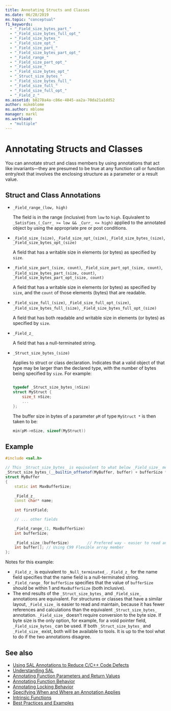 ```yaml
---
title: Annotating Structs and Classes
ms.date: 06/28/2019
ms.topic: "conceptual"
f1_keywords:
  - "_Field_size_bytes_part_"
  - "_Field_size_bytes_full_opt_"
  - "_Field_size_bytes_"
  - "_Field_size_opt_"
  - "_Field_size_part_"
  - "_Field_size_bytes_part_opt_"
  - "_Field_range_"
  - "_Field_size_part_opt_"
  - "_Field_size_"
  - "_Field_size_bytes_opt_"
  - "_Struct_size_bytes_"
  - "_Field_size_bytes_full_"
  - "_Field_size_full_"
  - "_Field_size_full_opt_"
  - "_Field_z_"
ms.assetid: b8278a4a-c86e-4845-aa2a-70da21a1dd52
author: mikeblome
ms.author: mblome
manager: markl
ms.workload:
  - "multiple"
---
```

# Annotating Structs and Classes

You can annotate struct and class members by using annotations that act like invariants—they are presumed to be true at any function call or function entry/exit that involves the enclosing structure as a parameter or a result value.

## Struct and Class Annotations

- `_Field_range_(low, high)`

     The field is in the range (inclusive) from `low` to `high`.  Equivalent to `_Satisfies_(_Curr_ >= low && _Curr_ <= high)` applied to the annotated object by using the appropriate pre or post conditions.

- `_Field_size_(size)`, `_Field_size_opt_(size)`, `_Field_size_bytes_(size)`, `_Field_size_bytes_opt_(size)`

     A field that has a writable size in elements (or bytes) as specified by `size`.

- `_Field_size_part_(size, count)`, `_Field_size_part_opt_(size, count)`,         `_Field_size_bytes_part_(size, count)`, `_Field_size_bytes_part_opt_(size, count)`

     A field that has a writable size in elements (or bytes) as specified by `size`, and the `count` of those elements (bytes) that are readable.

- `_Field_size_full_(size)`, `_Field_size_full_opt_(size)`, `_Field_size_bytes_full_(size)`, `_Field_size_bytes_full_opt_(size)`

     A field that has both readable and writable size in elements (or bytes) as specified by `size`.

- `_Field_z_`

     A field that has a null-terminated string.

- `_Struct_size_bytes_(size)`

     Applies to struct or class declaration.  Indicates that a valid object of that type may be larger than the declared type, with the number of bytes being specified by `size`.  For example:

    ```cpp

    typedef _Struct_size_bytes_(nSize)
    struct MyStruct {
        size_t nSize;
        ...
    };

    ```

     The buffer size in bytes of a parameter `pM` of type `MyStruct *` is then taken to be:

    ```cpp
    min(pM->nSize, sizeof(MyStruct))
    ```

## Example

```cpp
#include <sal.h>

// This _Struct_size_bytes_ is equivalent to what below _Field_size_ means.
_Struct_size_bytes_(__builtin_offsetof(MyBuffer, buffer) + bufferSize * sizeof(int))
struct MyBuffer
{
    static int MaxBufferSize;
    
    _Field_z_
    const char* name;
    
    int firstField;

    // ... other fields

    _Field_range_(1, MaxBufferSize)
    int bufferSize;
    
    _Field_size_(bufferSize)        // Prefered way - easier to read and maintain.
    int buffer[]; // Using C99 Flexible array member
};
```

Notes for this example:

- `_Field_z_` is equivalent to `_Null_terminated_`.  `_Field_z_` for the name field specifies that the name field is a null-terminated string.
- `_Field_range_` for `bufferSize` specifies that the value of `bufferSize` should be within 1 and `MaxBufferSize` (both inclusive).
- The end results of the `_Struct_size_bytes_` and `_Field_size_` annotations are equivalent. For structures or classes that have a similar layout, `_Field_size_` is easier to read and maintain, because it has fewer references and calculations than the equivalent `_Struct_size_bytes_` annotation. `_Field_size_` doesn’t require conversion to the byte size. If byte size is the only option, for example, for a void pointer field, `_Field_size_bytes_` can be used. If both `_Struct_size_bytes_` and `_Field_size_` exist, both will be available to tools. It is up to the tool what to do if the two annotations disagree.

## See also

- [Using SAL Annotations to Reduce C/C++ Code Defects](../code-quality/using-sal-annotations-to-reduce-c-cpp-code-defects.md)
- [Understanding SAL](../code-quality/understanding-sal.md)
- [Annotating Function Parameters and Return Values](../code-quality/annotating-function-parameters-and-return-values.md)
- [Annotating Function Behavior](../code-quality/annotating-function-behavior.md)
- [Annotating Locking Behavior](../code-quality/annotating-locking-behavior.md)
- [Specifying When and Where an Annotation Applies](../code-quality/specifying-when-and-where-an-annotation-applies.md)
- [Intrinsic Functions](../code-quality/intrinsic-functions.md)
- [Best Practices and Examples](../code-quality/best-practices-and-examples-sal.md)
